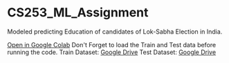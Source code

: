 # CS253_ML_Assignment
Modeled predicting Education of candidates of Lok-Sabha Election in India.

[Open in Google Colab](https://colab.research.google.com/drive/12pU0huUcUgal5GnfUpkdnRwCe_qkgw3f?usp=sharing)
Don't Forget to load the Train and Test data before running the code.
Train Dataset: [Google Drive](https://drive.google.com/file/d/1-x_JVxlrYEiyhg4RTZacdSx_btmg5F0g/view?usp=sharing)
Test Dataset: [Google Drive](https://drive.google.com/file/d/1mMiNZqwtr60cjl2PLvmmvkHEtpr4JVH-/view?usp=sharing)
